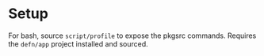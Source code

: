 Setup
=====

For bash, source `script/profile` to expose the pkgsrc commands.  Requires the
`defn/app` project installed and sourced.
